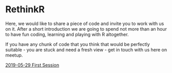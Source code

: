 
# RethinkR

Here, we would like to share a piece of code and invite you to work with us on it. After a short introduction we are going to spend not more than an hour to have fun coding, learning and playing with R altogether.

If you have any chunk of code that you think that would be perfectly suitable - you are stuck and need a fresh view - get in touch with us here on meetup.


[2019-05-29 First Session]()
